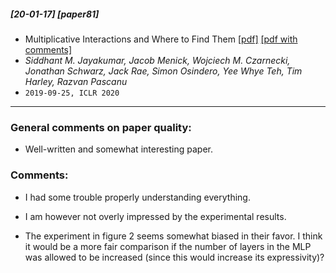 ##### [20-01-17] [paper81]
- Multiplicative Interactions and Where to Find Them [[pdf]](https://openreview.net/forum?id=rylnK6VtDH) [[pdf with comments]](https://github.com/fregu856/papers/blob/master/commented_pdfs/Multiplicative%20Interactions%20and%20Where%20to%20Find%20Them.pdf)
- *Siddhant M. Jayakumar, Jacob Menick, Wojciech M. Czarnecki, Jonathan Schwarz, Jack Rae, Simon Osindero, Yee Whye Teh, Tim Harley, Razvan Pascanu*
- `2019-09-25, ICLR 2020`

****

### General comments on paper quality:
- Well-written and somewhat interesting paper.

### Comments:
- I had some trouble properly understanding everything.

- I am however not overly impressed by the experimental results. 

- The experiment in figure 2 seems somewhat biased in their favor.  I think it would be a more fair comparison if the number of layers in the MLP was allowed to be increased (since this would increase its expressivity)?

